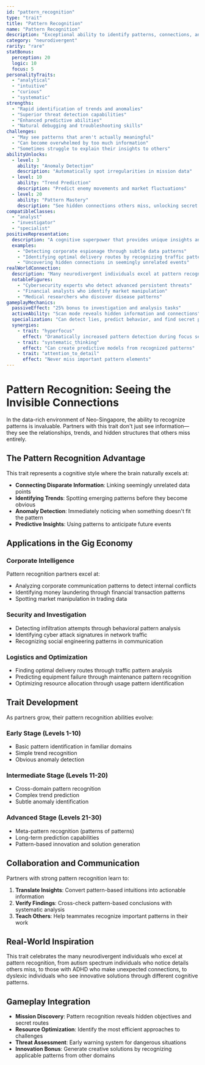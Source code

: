 ```yaml
---
id: "pattern_recognition"
type: "trait"
title: "Pattern Recognition"
name: "Pattern Recognition"
description: "Exceptional ability to identify patterns, connections, and anomalies in complex data"
category: "neurodivergent"
rarity: "rare"
statBonus:
  perception: 20
  logic: 10
  focus: 5
personalityTraits:
  - "analytical"
  - "intuitive"
  - "curious"
  - "systematic"
strengths:
  - "Rapid identification of trends and anomalies"
  - "Superior threat detection capabilities"
  - "Enhanced predictive abilities"
  - "Natural debugging and troubleshooting skills"
challenges:
  - "May see patterns that aren't actually meaningful"
  - "Can become overwhelmed by too much information"
  - "Sometimes struggle to explain their insights to others"
abilityUnlocks:
  - level: 3
    ability: "Anomaly Detection"
    description: "Automatically spot irregularities in mission data"
  - level: 10
    ability: "Trend Prediction"
    description: "Predict enemy movements and market fluctuations"
  - level: 20
    ability: "Pattern Mastery"
    description: "See hidden connections others miss, unlocking secret routes and solutions"
compatibleClasses:
  - "analyst"
  - "investigator"
  - "specialist"
positiveRepresentation:
  description: "A cognitive superpower that provides unique insights and problem-solving abilities"
  examples:
    - "Detecting corporate espionage through subtle data patterns"
    - "Identifying optimal delivery routes by recognizing traffic patterns"
    - "Uncovering hidden connections in seemingly unrelated events"
realWorldConnection:
  description: "Many neurodivergent individuals excel at pattern recognition across various fields"
  notableFigures:
    - "Cybersecurity experts who detect advanced persistent threats"
    - "Financial analysts who identify market manipulation"
    - "Medical researchers who discover disease patterns"
gameplayMechanics:
  passiveEffect: "25% bonus to investigation and analysis tasks"
  activeAbility: "Scan mode reveals hidden information and connections"
  specialization: "Can detect lies, predict behavior, and find secret paths"
  synergies:
    - trait: "hyperfocus"
      effect: "Dramatically increased pattern detection during focus sessions"
    - trait: "systematic_thinking"
      effect: "Can create predictive models from recognized patterns"
    - trait: "attention_to_detail"
      effect: "Never miss important pattern elements"
---
```


# Pattern Recognition: Seeing the Invisible Connections

In the data-rich environment of Neo-Singapore, the ability to recognize patterns is invaluable. Partners with this trait don't just see information—they see the relationships, trends, and hidden structures that others miss entirely.

## The Pattern Recognition Advantage

This trait represents a cognitive style where the brain naturally excels at:

- **Connecting Disparate Information**: Linking seemingly unrelated data points
- **Identifying Trends**: Spotting emerging patterns before they become obvious
- **Anomaly Detection**: Immediately noticing when something doesn't fit the pattern
- **Predictive Insights**: Using patterns to anticipate future events

## Applications in the Gig Economy

### Corporate Intelligence
Pattern recognition partners excel at:
- Analyzing corporate communication patterns to detect internal conflicts
- Identifying money laundering through financial transaction patterns
- Spotting market manipulation in trading data

### Security and Investigation
- Detecting infiltration attempts through behavioral pattern analysis
- Identifying cyber attack signatures in network traffic
- Recognizing social engineering patterns in communication

### Logistics and Optimization
- Finding optimal delivery routes through traffic pattern analysis
- Predicting equipment failure through maintenance pattern recognition
- Optimizing resource allocation through usage pattern identification

## Trait Development

As partners grow, their pattern recognition abilities evolve:

### Early Stage (Levels 1-10)
- Basic pattern identification in familiar domains
- Simple trend recognition
- Obvious anomaly detection

### Intermediate Stage (Levels 11-20)
- Cross-domain pattern recognition
- Complex trend prediction
- Subtle anomaly identification

### Advanced Stage (Levels 21-30)
- Meta-pattern recognition (patterns of patterns)
- Long-term prediction capabilities
- Pattern-based innovation and solution generation

## Collaboration and Communication

Partners with strong pattern recognition learn to:

1. **Translate Insights**: Convert pattern-based intuitions into actionable information
2. **Verify Findings**: Cross-check pattern-based conclusions with systematic analysis
3. **Teach Others**: Help teammates recognize important patterns in their work

## Real-World Inspiration

This trait celebrates the many neurodivergent individuals who excel at pattern recognition, from autism spectrum individuals who notice details others miss, to those with ADHD who make unexpected connections, to dyslexic individuals who see innovative solutions through different cognitive patterns.

## Gameplay Integration

- **Mission Discovery**: Pattern recognition reveals hidden objectives and secret routes
- **Resource Optimization**: Identify the most efficient approaches to challenges
- **Threat Assessment**: Early warning system for dangerous situations
- **Innovation Bonus**: Generate creative solutions by recognizing applicable patterns from other domains